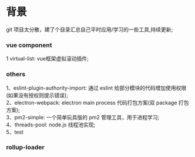 # 背景

git 项目太分散，建了个目录汇总自己平时应用/学习的一些工具,持续更新;

### vue component

1 virtual-list: vue框架虚拟滚动插件;

### others

1、eslint-plugin-authority-import: 通过 eslint 给部分模块的代码增加使用权限(如果没有授权则提示错误);  
2、electron-webpack: electron main process 代码打包方案(双 package 打包方案);  
3、pm2-simple: 一个简单玩具版的 pm2 管理工具，用于进程学习;  
4、threads-pool: node.js 线程池实现;  
5、test    

### rollup-loader
